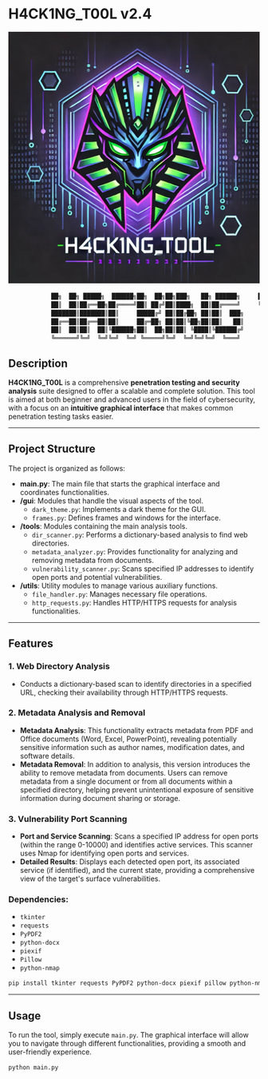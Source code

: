 # H4CK1NG_T00L v2.4

<div align="center">
    <img src="https://github.com/ramsesware/ramsesware/blob/main/images/H4CK1NG_T00L_LOGO.png" />
</div>

```bash
            ██╗  ██╗ █████╗  ██████╗██╗  ██╗██╗███╗   ██╗ ██████╗     ████████╗ ██████╗  ██████╗ ██╗     
            ██║  ██║██╔══██╗██╔════╝██║ ██╔╝██║████╗  ██║██╔════╝     ╚══██╔══╝██╔═══██╗██╔═══██╗██║     
            ███████║███████║██║     █████╔╝ ██║██╔██╗ ██║██║  ███╗       ██║   ██║   ██║██║   ██║██║     
            ██╔══██║██╔══██║██║     ██╔═██╗ ██║██║╚██╗██║██║   ██║       ██║   ██║   ██║██║   ██║██║     
            ██║  ██║██║  ██║╚██████╗██║  ██╗██║██║ ╚████║╚██████╔╝       ██║   ╚██████╔╝╚██████╔╝███████╗
            ╚══════╝╚═╝  ╚═╝╚═╝  ╚═╝ ╚═════╝╚═╝  ╚═╝╚═╝╚═╝  ╚═══╝        ╚═╝    ╚═════╝  ╚═════╝ ╚══════╝                                                                                                    
```

## Description

**H4CK1NG_T00L** is a comprehensive **penetration testing and security analysis** suite designed to offer a scalable and complete solution. This tool is aimed at both beginner and advanced users in the field of cybersecurity, with a focus on an **intuitive graphical interface** that makes common penetration testing tasks easier.

--- 

## Project Structure

The project is organized as follows:

- **main.py**: The main file that starts the graphical interface and coordinates functionalities.
- **/gui**: Modules that handle the visual aspects of the tool.
  - `dark_theme.py`: Implements a dark theme for the GUI.
  - `frames.py`: Defines frames and windows for the interface.
- **/tools**: Modules containing the main analysis tools.
  - `dir_scanner.py`: Performs a dictionary-based analysis to find web directories.
  - `metadata_analyzer.py`: Provides functionality for analyzing and removing metadata from documents.
  - `vulnerability_scanner.py`: Scans specified IP addresses to identify open ports and potential vulnerabilities.
- **/utils**: Utility modules to manage various auxiliary functions.
  - `file_handler.py`: Manages necessary file operations.
  - `http_requests.py`: Handles HTTP/HTTPS requests for analysis functionalities.

--- 

## Features

### 1. Web Directory Analysis
- Conducts a dictionary-based scan to identify directories in a specified URL, checking their availability through HTTP/HTTPS requests.

### 2. Metadata Analysis and Removal
- **Metadata Analysis**: This functionality extracts metadata from PDF and Office documents (Word, Excel, PowerPoint), revealing potentially sensitive information such as author names, modification dates, and software details.
- **Metadata Removal**: In addition to analysis, this version introduces the ability to remove metadata from documents. Users can remove metadata from a single document or from all documents within a specified directory, helping prevent unintentional exposure of sensitive information during document sharing or storage.
  
### 3. Vulnerability Port Scanning
- **Port and Service Scanning**: Scans a specified IP address for open ports (within the range 0-10000) and identifies active services. This scanner uses Nmap for identifying open ports and services.
- **Detailed Results**: Displays each detected open port, its associated service (if identified), and the current state, providing a comprehensive view of the target's surface vulnerabilities.

### Dependencies:
- `tkinter`
- `requests`
- `PyPDF2`
- `python-docx`
- `piexif`
- `Pillow`
- `python-nmap`

```bash
pip install tkinter requests PyPDF2 python-docx piexif pillow python-nmap
```


--- 

## Usage

To run the tool, simply execute `main.py`. The graphical interface will allow you to navigate through different functionalities, providing a smooth and user-friendly experience.

```bash
python main.py

